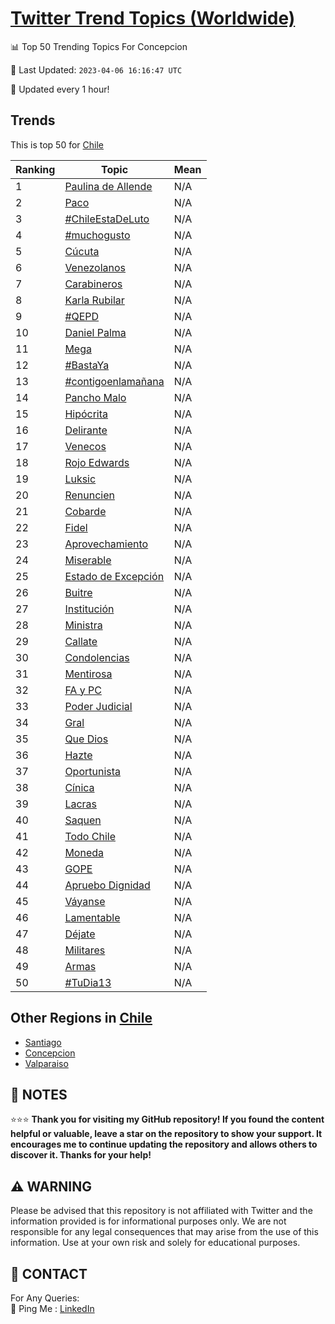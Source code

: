 [Twitter Trend Topics (Worldwide)](https://github.com/ErcinDedeoglu/Twitter-Trend-Topics)
==========


📊 Top 50 Trending Topics For Concepcion

📆 Last Updated: `2023-04-06 16:16:47 UTC`

🔧 Updated every 1 hour!


## Trends

This is top 50 for [Chile](</Chile>)

| Ranking | Topic | Mean |
| ------- | ------------ | ------------ |
| 1 | [Paulina de Allende](http://twitter.com/search?q=Paulina+de+Allende) | N/A |
| 2 | [Paco](http://twitter.com/search?q=Paco) | N/A |
| 3 | [#ChileEstaDeLuto](http://twitter.com/search?q=%23ChileEstaDeLuto) | N/A |
| 4 | [#muchogusto](http://twitter.com/search?q=%23muchogusto) | N/A |
| 5 | [Cúcuta](http://twitter.com/search?q=C%c3%bacuta) | N/A |
| 6 | [Venezolanos](http://twitter.com/search?q=Venezolanos) | N/A |
| 7 | [Carabineros](http://twitter.com/search?q=Carabineros) | N/A |
| 8 | [Karla Rubilar](http://twitter.com/search?q=Karla+Rubilar) | N/A |
| 9 | [#QEPD](http://twitter.com/search?q=%23QEPD) | N/A |
| 10 | [Daniel Palma](http://twitter.com/search?q=Daniel+Palma) | N/A |
| 11 | [Mega](http://twitter.com/search?q=Mega) | N/A |
| 12 | [#BastaYa](http://twitter.com/search?q=%23BastaYa) | N/A |
| 13 | [#contigoenlamañana](http://twitter.com/search?q=%23contigoenlama%c3%b1ana) | N/A |
| 14 | [Pancho Malo](http://twitter.com/search?q=Pancho+Malo) | N/A |
| 15 | [Hipócrita](http://twitter.com/search?q=Hip%c3%b3crita) | N/A |
| 16 | [Delirante](http://twitter.com/search?q=Delirante) | N/A |
| 17 | [Venecos](http://twitter.com/search?q=Venecos) | N/A |
| 18 | [Rojo Edwards](http://twitter.com/search?q=Rojo+Edwards) | N/A |
| 19 | [Luksic](http://twitter.com/search?q=Luksic) | N/A |
| 20 | [Renuncien](http://twitter.com/search?q=Renuncien) | N/A |
| 21 | [Cobarde](http://twitter.com/search?q=Cobarde) | N/A |
| 22 | [Fidel](http://twitter.com/search?q=Fidel) | N/A |
| 23 | [Aprovechamiento](http://twitter.com/search?q=Aprovechamiento) | N/A |
| 24 | [Miserable](http://twitter.com/search?q=Miserable) | N/A |
| 25 | [Estado de Excepción](http://twitter.com/search?q=Estado+de+Excepci%c3%b3n) | N/A |
| 26 | [Buitre](http://twitter.com/search?q=Buitre) | N/A |
| 27 | [Institución](http://twitter.com/search?q=Instituci%c3%b3n) | N/A |
| 28 | [Ministra](http://twitter.com/search?q=Ministra) | N/A |
| 29 | [Callate](http://twitter.com/search?q=Callate) | N/A |
| 30 | [Condolencias](http://twitter.com/search?q=Condolencias) | N/A |
| 31 | [Mentirosa](http://twitter.com/search?q=Mentirosa) | N/A |
| 32 | [FA y PC](http://twitter.com/search?q=FA+y+PC) | N/A |
| 33 | [Poder Judicial](http://twitter.com/search?q=Poder+Judicial) | N/A |
| 34 | [Gral](http://twitter.com/search?q=Gral) | N/A |
| 35 | [Que Dios](http://twitter.com/search?q=Que+Dios) | N/A |
| 36 | [Hazte](http://twitter.com/search?q=Hazte) | N/A |
| 37 | [Oportunista](http://twitter.com/search?q=Oportunista) | N/A |
| 38 | [Cínica](http://twitter.com/search?q=C%c3%adnica) | N/A |
| 39 | [Lacras](http://twitter.com/search?q=Lacras) | N/A |
| 40 | [Saquen](http://twitter.com/search?q=Saquen) | N/A |
| 41 | [Todo Chile](http://twitter.com/search?q=Todo+Chile) | N/A |
| 42 | [Moneda](http://twitter.com/search?q=Moneda) | N/A |
| 43 | [GOPE](http://twitter.com/search?q=GOPE) | N/A |
| 44 | [Apruebo Dignidad](http://twitter.com/search?q=Apruebo+Dignidad) | N/A |
| 45 | [Váyanse](http://twitter.com/search?q=V%c3%a1yanse) | N/A |
| 46 | [Lamentable](http://twitter.com/search?q=Lamentable) | N/A |
| 47 | [Déjate](http://twitter.com/search?q=D%c3%a9jate) | N/A |
| 48 | [Militares](http://twitter.com/search?q=Militares) | N/A |
| 49 | [Armas](http://twitter.com/search?q=Armas) | N/A |
| 50 | [#TuDia13](http://twitter.com/search?q=%23TuDia13) | N/A |



## Other Regions in [Chile](</Chile>)

* [Santiago](</Chile/Santiago.md>)
* [Concepcion](</Chile/Concepcion.md>)
* [Valparaiso](</Chile/Valparaiso.md>)



## 📝 NOTES

⭐⭐⭐ **Thank you for visiting my GitHub repository! If you found the content helpful or valuable, leave a star on the repository to show your support. It encourages me to continue updating the repository and allows others to discover it. Thanks for your help!**


## ⚠️ WARNING

Please be advised that this repository is not affiliated with Twitter and the information provided is for informational purposes only. We are not responsible for any legal consequences that may arise from the use of this information. Use at your own risk and solely for educational purposes.


## 📨 CONTACT

 For Any Queries:  
            🏓 Ping Me : [LinkedIn](https://www.linkedin.com/in/ercindedeoglu/)
